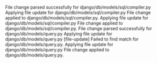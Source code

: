 File change parsed successfully for django/db/models/sql/compiler.py
Applying file update for django/db/models/sql/compiler.py
File change applied to django/db/models/sql/compiler.py.
Applying file update for django/db/models/sql/compiler.py
File change applied to django/db/models/sql/compiler.py.
File change parsed successfully for django/db/models/query.py
Applying file update for django/db/models/query.py
[file-update] Failed to find match for django/db/models/query.py.
Applying file update for django/db/models/query.py
File change applied to django/db/models/query.py.
